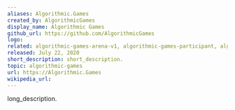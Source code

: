```yaml
---
aliases: Algorithmic.Games
created_by: AlgorithmicGames
display_name: Algorithmic Games
github_url: https://github.com/AlgorithmicGames
logo: 
related: algorithmic-games-arena-v1, algorithmic-games-participant, algorithmic-games-interface
released: July 22, 2020
short_description: short_description.
topic: algorithmic-games
url: https://Algorithmic.Games
wikipedia_url: 
---
```

long_description.
